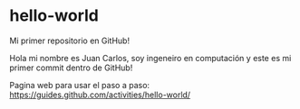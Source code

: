 # hello-world
Mi primer repositorio en GitHub!

Hola mi nombre es Juan Carlos, soy ingeneiro en computación y este es mi primer commit dentro de GitHub!

Pagina web para usar el paso a paso: https://guides.github.com/activities/hello-world/
